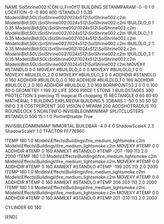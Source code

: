 NAME SolShrine002
ICON U_FrnOf17
BUILDING
SETANMPARAM -0 -0 1 0
LOCATION -0 -0 800 800
!STANDLO      1 0.35 Models\Bld\SOL\SolShrine002\1024x512\SolShrine002.c2m Models\Bld\SOL\SolShrine002\1024x512\SolShrine002.c2m
!BUILDLO_0    1 0.35 Models\Bld\SOL\SolShrine002\1024x512\SolShrine002.c2m Models\Bld\SOL\SolShrine002\1024x512\SolShrine002.c2m
!BUILDLO_1    1 0.35 Models\Bld\SOL\SolShrine002\1024x512\SolShrine002.c2m Models\Bld\SOL\SolShrine002\1024x512\SolShrine002.c2m
!BUILDLO_2    1 0.35 Models\Bld\SOL\SolShrine002\1024x512\SolShrine002.c2m Models\Bld\SOL\SolShrine002\1024x512\SolShrine002.c2m
!BUILDLO_3    1 0.35 Models\Bld\SOL\SolShrine002\1024x512\SolShrine002.c2m Models\Bld\SOL\SolShrine002\1024x512\SolShrine002.c2m
MOVEXY #STANDLO   0 0
MOVEXY #BUILDLO_0 0 0
MOVEXY #BUILDLO_1 0 0
MOVEXY #BUILDLO_2 0 0
MOVEXY #BUILDLO_3 0 0
ADDHDIR #STANDLO 0 160
ADDHDIR #BUILDLO_0 0 160
ADDHDIR #BUILDLO_1 0 160
ADDHDIR #BUILDLO_2 0 160
ADDHDIR #BUILDLO_3 0 160
BORNPOINTS3 2 0 0 0 100 80 0
GEOMETRY 1 199 32
LIFE     3000
PRICE 1 STONE 1
BUILDSTAGES 300
PROTECTION 3 piercing 15 magical 15 chopping 15
RECTANGLE    0 60 80 60
MATHERIAL 1 BUILDING
EXPLMEDIA BUILDING 5
3DBARS 1 -50 0 50 50 50
INFO 3 8
COSTPERCENT 300
VISION 0
MFARM 200
ADDSHOTRADIUS 110
ROUNDLOCK 5
NOALTINFO
INVISIBLEONMINIMAP
SPLITCLUSTERS #STANDLO 500 15 1 1 0
PortretDisable True

INVISIBLEONMINIMAP
IMMORTAL
BUILDBAR -4 0 4 0
ShadowScaleX 2.3
ShadowScaleY 1.0
TFACTOR FF776960

!TEMP 180 1.0 Models\Effects\Buildings\fire_medium_lightsmoke.c2m Models\Effects\Buildings\fire_medium_lightsmoke.c2m
MOVEXY  #TEMP 0 0
ADDHDIR #TEMP 0 160
ANMEXT #STANDLO #TEMP -207 -199 113 2.0 2000
!TEMP 180 1.0 Models\Effects\Buildings\fire_medium_lightsmoke.c2m Models\Effects\Buildings\fire_medium_lightsmoke.c2m
MOVEXY  #TEMP 0 0
ADDHDIR #TEMP 0 160
ANMEXT #STANDLO #TEMP -199 205 113 2.0 2000
!TEMP 180 1.0 Models\Effects\Buildings\fire_medium_lightsmoke.c2m Models\Effects\Buildings\fire_medium_lightsmoke.c2m
MOVEXY  #TEMP 0 0
ADDHDIR #TEMP 0 160
ANMEXT #STANDLO #TEMP 206 203 113 2.0 2000 
!TEMP 180 1.0 Models\Effects\Buildings\fire_medium_lightsmoke.c2m Models\Effects\Buildings\fire_medium_lightsmoke.c2m
MOVEXY  #TEMP 0 0
ADDHDIR #TEMP 0 160
ANMEXT #STANDLO #TEMP 201 -210 113 2.0 2000

CYLINDER 60 140

[END]
